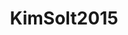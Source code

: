 ---
layout: redirect
title: KimSolt2015
loc: http://ppq.sagepub.com/content/early/2015/09/24/1354068815603240
output: html_document
---